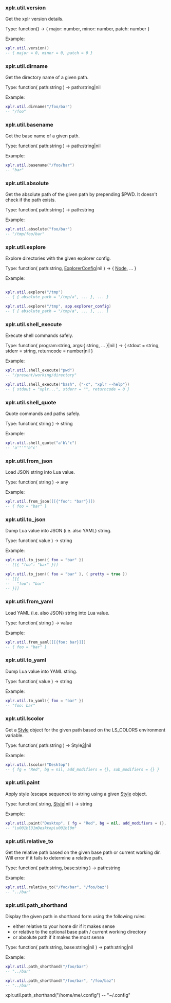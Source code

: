 ### xplr.util.version

Get the xplr version details.

Type: function() -> { major: number, minor: number, patch: number }

Example:

```lua
xplr.util.version()
-- { major = 0, minor = 0, patch = 0 }
```

### xplr.util.dirname

Get the directory name of a given path.

Type: function( path:string ) -> path:string|nil

Example:

```lua
xplr.util.dirname("/foo/bar")
-- "/foo"
```

### xplr.util.basename

Get the base name of a given path.

Type: function( path:string ) -> path:string|nil

Example:

```lua
xplr.util.basename("/foo/bar")
-- "bar"
```

### xplr.util.absolute

Get the absolute path of the given path by prepending $PWD.
It doesn't check if the path exists.

Type: function( path:string ) -> path:string

Example:

```lua
xplr.util.absolute("foo/bar")
-- "/tmp/foo/bar"
```

### xplr.util.explore

Explore directories with the given explorer config.

Type: function( path:string, [ExplorerConfig][1]|nil ) -> { [Node][2], ... }

Example:

```lua

xplr.util.explore("/tmp")
-- { { absolute_path = "/tmp/a", ... }, ... }

xplr.util.explore("/tmp", app.explorer_config)
-- { { absolute_path = "/tmp/a", ... }, ... }
```

[1]: https://xplr.dev/en/lua-function-calls#explorer-config
[2]: https://xplr.dev/en/lua-function-calls#node

### xplr.util.shell_execute

Execute shell commands safely.

Type: function( program:string, args:{ string, ... }|nil ) -> { stdout = string, stderr = string, returncode = number|nil }

Example:

```lua
xplr.util.shell_execute("pwd")
-- "/present/working/directory"

xplr.util.shell_execute("bash", {"-c", "xplr --help"})
-- { stdout = "xplr...", stderr = "", returncode = 0 }
```

### xplr.util.shell_quote

Quote commands and paths safely.

Type: function( string ) -> string

Example:

```lua
xplr.util.shell_quote("a'b\"c")
-- 'a'"'"'b"c'
```

### xplr.util.from_json

Load JSON string into Lua value.

Type: function( string ) -> any

Example:

```lua
xplr.util.from_json([[{"foo": "bar"}]])
-- { foo = "bar" }
```

### xplr.util.to_json

Dump Lua value into JSON (i.e. also YAML) string.

Type: function( value ) -> string

Example:

```lua
xplr.util.to_json({ foo = "bar" })
-- [[{ "foo": "bar" }]]

xplr.util.to_json({ foo = "bar" }, { pretty = true })
-- [[{
--   "foo": "bar"
-- }]]
```

### xplr.util.from_yaml

Load YAML (i.e. also JSON) string into Lua value.

Type: function( string ) -> value

Example:

```lua
xplr.util.from_yaml([[{foo: bar}]])
-- { foo = "bar" }
```

### xplr.util.to_yaml

Dump Lua value into YAML string.

Type: function( value ) -> string

Example:

```lua
xplr.util.to_yaml({ foo = "bar" })
-- "foo: bar"
```

### xplr.util.lscolor

Get a [Style][3] object for the given path based on the LS_COLORS
environment variable.

Type: function( path:string ) -> Style[3]|nil

Example:

```lua
xplr.util.lscolor("Desktop")
-- { fg = "Red", bg = nil, add_modifiers = {}, sub_modifiers = {} }
```

[3]: https://xplr.dev/en/style

### xplr.util.paint

Apply style (escape sequence) to string using a given [Style][3] object.

Type: function( string, [Style][3]|nil ) -> string

Example:

```lua
xplr.util.paint("Desktop", { fg = "Red", bg = nil, add_modifiers = {}, sub_modifiers = {} })
-- "\u001b[31mDesktop\u001b[0m"
```

### xplr.util.relative_to

Get the relative path based on the given base path or current working dir.
Will error if it fails to determine a relative path.

Type: function( path:string, base:string ) -> path:string

Example:

```lua
xplr.util.relative_to("/foo/bar", "/foo/baz")
-- "../bar"
```

### xplr.util.path_shorthand

Display the given path in shorthand form using the following rules:

- either relative to your home dir if it makes sense
- or relative to the optional base path / current working directory
- or absolute path if it makes the most sense

Type: function( path:string, base:string|nil ) -> path:string|nil

Example:

```lua
xplr.util.path_shorthand("/foo/bar")
-- "../bar"

xplr.util.path_shorthand("/foo/bar", "/foo/baz")
-- "../bar"
```

xplr.util.path_shorthand("/home/me/.config")
-- "~/.config"

```

```
